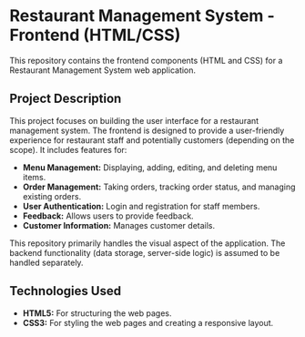 # Restaurant Management System - Frontend (HTML/CSS)

This repository contains the frontend components (HTML and CSS) for a Restaurant Management System web application.

## Project Description

This project focuses on building the user interface for a restaurant management system. The frontend is designed to provide a user-friendly experience for restaurant staff and potentially customers (depending on the scope). It includes features for:

* **Menu Management:** Displaying, adding, editing, and deleting menu items.
* **Order Management:** Taking orders, tracking order status, and managing existing orders.
* **User Authentication:** Login and registration for staff members.
* **Feedback:** Allows users to provide feedback.
* **Customer Information:** Manages customer details.

This repository primarily handles the visual aspect of the application. The backend functionality (data storage, server-side logic) is assumed to be handled separately.

## Technologies Used

* **HTML5:** For structuring the web pages.
* **CSS3:** For styling the web pages and creating a responsive layout.
